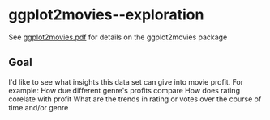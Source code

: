 # ggplot2movies--exploration

See [ggplot2movies.pdf](https://cran.r-project.org/web/packages/ggplot2movies/ggplot2movies.pdf) for details on the ggplot2movies package

## Goal

I'd like to see what insights this data set can give into movie profit. For example:
  How due different genre's profits compare 
  How does rating corelate with profit
  What are the trends in rating or votes over the course of time and/or genre 